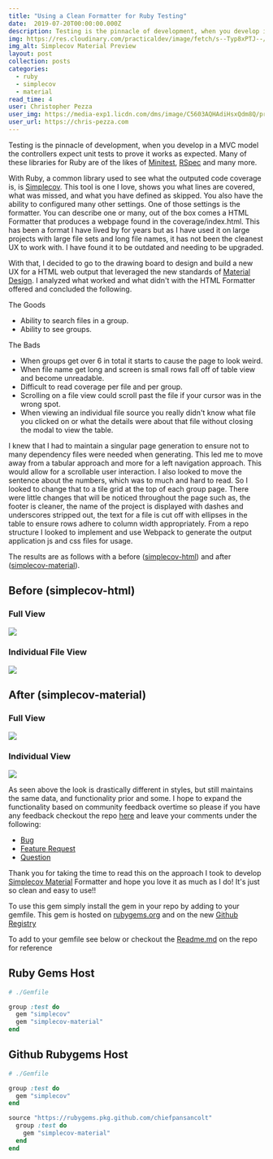 ```yaml
---
title: "Using a Clean Formatter for Ruby Testing"
date:  2019-07-20T00:00:00.000Z
description: Testing is the pinnacle of development, when you develop in a MVC model the controllers expect unit tests to prove it works as expected. Many of these libraries for Ruby are of the likes of Minitest, RSpec and many more.
img: https://res.cloudinary.com/practicaldev/image/fetch/s--Typ8xPTJ--/c_imagga_scale,f_auto,fl_progressive,h_420,q_auto,w_1000/https://res.cloudinary.com/practicaldev/image/fetch/s--qpC9sS5C--/c_imagga_scale%2Cf_auto%2Cfl_progressive%2Ch_420%2Cq_auto%2Cw_1000/https://thepracticaldev.s3.amazonaws.com/i/8cnkwd8af4m7h41rwoo0.png
img_alt: Simplecov Material Preview
layout: post
collection: posts
categories:
  - ruby
  - simplecov
  - material
read_time: 4
user: Christopher Pezza
user_img: https://media-exp1.licdn.com/dms/image/C5603AQHAdiHsxQdm8Q/profile-displayphoto-shrink_200_200/0?e=1602720000&v=beta&t=AE90p2YGcmy-oozt7L-3WAFCsoLq37kZQBHIDW_Mrnc
user_url: https://chris-pezza.com
---
```


Testing is the pinnacle of development, when you develop in a MVC model the controllers expect unit tests to prove it works as expected. Many of these libraries for Ruby are of the likes of [Minitest](https://github.com/seattlerb/minitest), [RSpec](https://github.com/rspec/rspec) and many more.

With Ruby, a common library used to see what the outputed code coverage is, is [Simplecov](https://github.com/colszowka/simplecov). This tool is one I love, shows you what lines are covered, what was missed, and what you have defined as skipped. You also have the ability to configured many other settings. One of those settings is the formatter. You can describe one or many, out of the box comes a HTML Formatter that produces a webpage found in the coverage/index.html. This has been a format I have lived by for years but as I have used it on large projects with large file sets and long file names, it has not been the cleanest UX to work with. I have found it to be outdated and needing to be upgraded.

With that, I decided to go to the drawing board to design and build a new UX for a HTML web output that leveraged the new standards of [Material Design](https://material.io/). I analyzed what worked and what didn't with the HTML Formatter offered and concluded the following.

The Goods
  - Ability to search files in a group.
  - Ability to see groups.

The Bads
  - When groups get over 6 in total it starts to cause the page to look weird.
  - When file name get long and screen is small rows fall off of table view and become unreadable.
  - Difficult to read coverage per file and per group.
  - Scrolling on a file view could scroll past the file if your cursor was in the wrong spot.
  - When viewing an individual file source you really didn't know what file you clicked on or what the details were about that file without closing the modal to view the table.

I knew that I had to maintain a singular page generation to ensure not to many dependency files were needed when generating. This led me to move away from a tabular approach and more for a left navigation approach. This would allow for a scrollable user interaction. I also looked to move the sentence about the numbers, which was to much and hard to read. So I looked to change that to a tile grid at the top of each group page. There were little changes that will be noticed throughout the page such as, the footer is cleaner, the name of the project is displayed with dashes and underscores stripped out, the text for a file is cut off with ellipses in the table to ensure rows adhere to column width appropriately. From a repo structure I looked to implement and use Webpack to generate the output application js and css files for usage.

The results are as follows with a before ([simplecov-html](https://github.com/colszowka/simplecov-html)) and after ([simplecov-material](https://github.com/chiefpansancolt/simplecov-material])).

## Before (simplecov-html)

### Full View

<img src="https://res.cloudinary.com/practicaldev/image/fetch/s--StDZIsR6--/c_limit%2Cf_auto%2Cfl_progressive%2Cq_auto%2Cw_880/https://thepracticaldev.s3.amazonaws.com/i/0vj2dzy2k6khtmtpfb26.png"/>

### Individual File View

<img src="https://res.cloudinary.com/practicaldev/image/fetch/s--_O1H_AfM--/c_limit%2Cf_auto%2Cfl_progressive%2Cq_auto%2Cw_880/https://thepracticaldev.s3.amazonaws.com/i/qjxsb759t8tmlf5yb9x1.png" />

## After (simplecov-material)

### Full View

<img src="https://res.cloudinary.com/practicaldev/image/fetch/s--4Zwt21Nf--/c_limit%2Cf_auto%2Cfl_progressive%2Cq_auto%2Cw_880/https://thepracticaldev.s3.amazonaws.com/i/66keo0thbrmg7cse5wy6.png" />


### Individual View

<img src="https://res.cloudinary.com/practicaldev/image/fetch/s--lFq_-C-l--/c_limit%2Cf_auto%2Cfl_progressive%2Cq_auto%2Cw_880/https://thepracticaldev.s3.amazonaws.com/i/f8buhic7vca3ka3z7a22.png" />

As seen above the look is drastically different in styles, but still maintains the same data, and functionality prior and some. I hope to expand the functionality based on community feedback overtime so please if you have any feedback checkout the repo [here](https://github.com/chiefpansancolt/simplecov-material) and leave your comments under the following:

- [Bug](https://github.com/chiefpansancolt/simplecov-material/issues/new?assignees=chiefpansancolt&labels=bug%2C+new&template=bug_report.md&title=)
- [Feature Request](https://github.com/chiefpansancolt/simplecov-material/issues/new?assignees=chiefpansancolt&labels=enhancement%2C+new&template=feature-request.md&title=Feature+Request)
- [Question](https://github.com/chiefpansancolt/simplecov-material/issues/new?assignees=&labels=new%2C+question&template=question.md&title=Question)

Thank you for taking the time to read this on the approach I took to develop [Simplecov Material](https://github.com/chiefpansancolt/simplecov-material) Formatter and hope you love it as much as I do! It's just so clean and easy to use!!

To use this gem simply install the gem in your repo by adding to your gemfile. This gem is hosted on [rubygems.org](https://rubygems.org/gems/simplecov-material) and on the new [Github Registry](https://github.com/chiefpansancolt/simplecov-material/packages)

To add to your gemfile see below or checkout the [Readme.md](https://github.com/chiefpansancolt/simplecov-material/blob/master/README.md) on the repo for reference

## Ruby Gems Host

```ruby
# ./Gemfile

group :test do
  gem "simplecov"
  gem "simplecov-material"
end
```

## Github Rubygems Host

```ruby
# ./Gemfile

group :test do
  gem "simplecov"
end

source "https://rubygems.pkg.github.com/chiefpansancolt" 
  group :test do
    gem "simplecov-material"
  end
end
```

